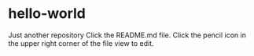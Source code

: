# hello-world
Just another repository
Click the README.md file.
Click the  pencil icon in the upper right corner of the file view to edit.
